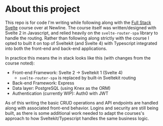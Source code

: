# About this project

This repo is for code I'm writing while following along with the [Full Stack Svelte](https://www.newline.co/courses/fullstack-svelte) course over at Newline. The course itself was written/designed with Svelte 2 in Javascript, and relied heavily on the `svelte-router-spa` library to handle the routing. Rather than following along strictly with the course I opted to built it on top of Sveltekit (and Svelte 4) with Typescript integrated into both the front-end and back-end applications.

In practice this means the in stack looks like this (with changes from the course noted):

* Front-end Framework: Svelte 2 -> Sveltekit 1 (Svelte 4)
    * `svelte-router-spa` is replaced by built-in Sveltekit routing
* Back-end Framework: Express
* Data layer: PostgreSQL (using Knex as the ORM)
* Authentication (currently WIP): Auth0 with JWT

As of this writing the basic CRUD operations and API endpoints are handled along with associated front-end behavior. Logins and security are still being built, as there is some additional work needed to adapt the courses's approach to how Sveltekit/Typescript handles the same business logic.